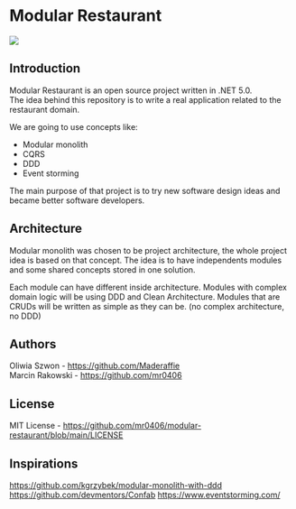 # Modular Restaurant

![](https://github.com/mr0406/modular-restaurant/workflows/dotnet/badge.svg)

## Introduction
Modular Restaurant is an open source project written in .NET 5.0.\
The idea behind this repository is to write a real application related to the restaurant domain.  

We are going to use concepts like: 
  - Modular monolith
  - CQRS
  - DDD
  - Event storming

The main purpose of that project is to try new software design ideas and became better software developers.

## Architecture
Modular monolith was chosen to be project architecture, the whole project idea is based on that concept.
The idea is to have independents modules and some shared concepts stored in one solution.

Each module can have different inside architecture. 
Modules with complex domain logic will be using DDD and Clean Architecture.
Modules that are CRUDs will be written as simple as they can be. (no complex architecture, no DDD)

## Authors
Oliwia Szwon - https://github.com/Maderaffie \
Marcin Rakowski - https://github.com/mr0406

## License
MIT License - https://github.com/mr0406/modular-restaurant/blob/main/LICENSE

## Inspirations
https://github.com/kgrzybek/modular-monolith-with-ddd \
https://github.com/devmentors/Confab
https://www.eventstorming.com/
